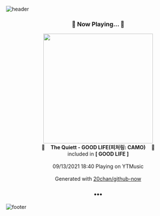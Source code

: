 ![header](https://capsule-render.vercel.app/api?type=wave&height=170&section=header&text=Hi.%20I'm%20SHIFT&fontColor=090707&fontAlignX=45&fontAlignY=65&fontSize=100)

<h3 align="center">🎵 Now Playing... 🎵</h3>
<p align="center">
  <a href="https://music.youtube.com/watch?v=8FMZnfbjP7o">
    <img width="300" src="https://lh3.googleusercontent.com/nlctDOAt3RRJaw76MfU-oa5UbDZqY97n3dNJzfFaJ6V1Jemb55ugnY1GODi5eDjdcec7X0rZp_3qrQ0">
  </a>
  <br>
  🎵&nbsp&nbsp&nbsp <b>The Quiett - GOOD LIFE(피처링: CAMO)</b> &nbsp&nbsp&nbsp🎵
  <br>
  included in <b>[ GOOD LIFE ]</b>
  
  <br />
  <br />
  09/13/2021 18:40 Playing on YTMusic
  <br />
  <br />
  Generated with <a href="https://github.com/20chan/github-now">20chan/github-now</a>
</p>

<h3 align="center">•••</h3>

![footer](https://capsule-render.vercel.app/api?type=wave&height=150&section=footer)
